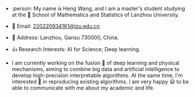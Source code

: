 
- :person: My name is Heng Wang, and I am a master's student studying at the :school: School of Mathematics and Statistics of Lanzhou University.

- :email: Email: 220220934161@lzu.edu.cn

- :house_with_garden: Address: Lanzhou, Gansu 730000, China.

- :thumbsup: Research Interests: AI for Science; Deep learning.

- I am currently working on the fusion :star2: of deep learning and physical mechanisms, aiming to combine big data and artificial intelligence to develop high-precision interpretable algorithms. At the same time, I'm interested :star2: in reproducing existing algorithms. I am very happy :smiley: to be able to communicate with me about my academic and life.
